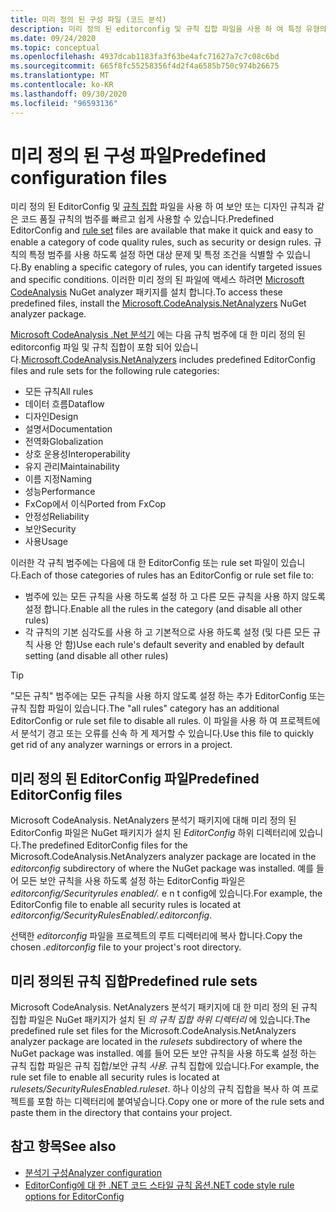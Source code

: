 ```yaml
---
title: 미리 정의 된 구성 파일 (코드 분석)
description: 미리 정의 된 editorconfig 및 규칙 집합 파일을 사용 하 여 특정 유형의 코드 분석을 대상으로 지정 하는 방법에 대해 알아봅니다.
ms.date: 09/24/2020
ms.topic: conceptual
ms.openlocfilehash: 4937dcab1183fa3f63be4afc71627a7c7c08c6bd
ms.sourcegitcommit: 665f8fc55258356f4d2f4a6585b750c974b26675
ms.translationtype: MT
ms.contentlocale: ko-KR
ms.lasthandoff: 09/30/2020
ms.locfileid: "96593136"
---
```

# <a name="predefined-configuration-files"></a><span data-ttu-id="ecce5-103">미리 정의 된 구성 파일</span><span class="sxs-lookup"><span data-stu-id="ecce5-103">Predefined configuration files</span></span>

<span data-ttu-id="ecce5-104">미리 정의 된 EditorConfig 및 [규칙 집합](/visualstudio/code-quality/using-rule-sets-to-group-code-analysis-rules) 파일을 사용 하 여 보안 또는 디자인 규칙과 같은 코드 품질 규칙의 범주를 빠르고 쉽게 사용할 수 있습니다.</span><span class="sxs-lookup"><span data-stu-id="ecce5-104">Predefined EditorConfig and [rule set](/visualstudio/code-quality/using-rule-sets-to-group-code-analysis-rules) files are available that make it quick and easy to enable a category of code quality rules, such as security or design rules.</span></span> <span data-ttu-id="ecce5-105">규칙의 특정 범주를 사용 하도록 설정 하면 대상 문제 및 특정 조건을 식별할 수 있습니다.</span><span class="sxs-lookup"><span data-stu-id="ecce5-105">By enabling a specific category of rules, you can identify targeted issues and specific conditions.</span></span> <span data-ttu-id="ecce5-106">이러한 미리 정의 된 파일에 액세스 하려면 [Microsoft CodeAnalysis](https://github.com/dotnet/roslyn-analyzers#microsoftcodeanalysisnetanalyzers) NuGet analyzer 패키지를 설치 합니다.</span><span class="sxs-lookup"><span data-stu-id="ecce5-106">To access these predefined files, install the [Microsoft.CodeAnalysis.NetAnalyzers](https://github.com/dotnet/roslyn-analyzers#microsoftcodeanalysisnetanalyzers) NuGet analyzer package.</span></span>

<span data-ttu-id="ecce5-107">[Microsoft CodeAnalysis .Net 분석기](https://github.com/dotnet/roslyn-analyzers#microsoftcodeanalysisnetanalyzers) 에는 다음 규칙 범주에 대 한 미리 정의 된 editorconfig 파일 및 규칙 집합이 포함 되어 있습니다.</span><span class="sxs-lookup"><span data-stu-id="ecce5-107">[Microsoft.CodeAnalysis.NetAnalyzers](https://github.com/dotnet/roslyn-analyzers#microsoftcodeanalysisnetanalyzers) includes predefined EditorConfig files and rule sets for the following rule categories:</span></span>

- <span data-ttu-id="ecce5-108">모든 규칙</span><span class="sxs-lookup"><span data-stu-id="ecce5-108">All rules</span></span>
- <span data-ttu-id="ecce5-109">데이터 흐름</span><span class="sxs-lookup"><span data-stu-id="ecce5-109">Dataflow</span></span>
- <span data-ttu-id="ecce5-110">디자인</span><span class="sxs-lookup"><span data-stu-id="ecce5-110">Design</span></span>
- <span data-ttu-id="ecce5-111">설명서</span><span class="sxs-lookup"><span data-stu-id="ecce5-111">Documentation</span></span>
- <span data-ttu-id="ecce5-112">전역화</span><span class="sxs-lookup"><span data-stu-id="ecce5-112">Globalization</span></span>
- <span data-ttu-id="ecce5-113">상호 운용성</span><span class="sxs-lookup"><span data-stu-id="ecce5-113">Interoperability</span></span>
- <span data-ttu-id="ecce5-114">유지 관리</span><span class="sxs-lookup"><span data-stu-id="ecce5-114">Maintainability</span></span>
- <span data-ttu-id="ecce5-115">이름 지정</span><span class="sxs-lookup"><span data-stu-id="ecce5-115">Naming</span></span>
- <span data-ttu-id="ecce5-116">성능</span><span class="sxs-lookup"><span data-stu-id="ecce5-116">Performance</span></span>
- <span data-ttu-id="ecce5-117">FxCop에서 이식</span><span class="sxs-lookup"><span data-stu-id="ecce5-117">Ported from FxCop</span></span>
- <span data-ttu-id="ecce5-118">안정성</span><span class="sxs-lookup"><span data-stu-id="ecce5-118">Reliability</span></span>
- <span data-ttu-id="ecce5-119">보안</span><span class="sxs-lookup"><span data-stu-id="ecce5-119">Security</span></span>
- <span data-ttu-id="ecce5-120">사용</span><span class="sxs-lookup"><span data-stu-id="ecce5-120">Usage</span></span>

<span data-ttu-id="ecce5-121">이러한 각 규칙 범주에는 다음에 대 한 EditorConfig 또는 rule set 파일이 있습니다.</span><span class="sxs-lookup"><span data-stu-id="ecce5-121">Each of those categories of rules has an EditorConfig or rule set file to:</span></span>

- <span data-ttu-id="ecce5-122">범주에 있는 모든 규칙을 사용 하도록 설정 하 고 다른 모든 규칙을 사용 하지 않도록 설정 합니다.</span><span class="sxs-lookup"><span data-stu-id="ecce5-122">Enable all the rules in the category (and disable all other rules)</span></span>
- <span data-ttu-id="ecce5-123">각 규칙의 기본 심각도를 사용 하 고 기본적으로 사용 하도록 설정 (및 다른 모든 규칙 사용 안 함)</span><span class="sxs-lookup"><span data-stu-id="ecce5-123">Use each rule's default severity and enabled by default setting (and disable all other rules)</span></span>

> [!TIP]
> <span data-ttu-id="ecce5-124">"모든 규칙" 범주에는 모든 규칙을 사용 하지 않도록 설정 하는 추가 EditorConfig 또는 규칙 집합 파일이 있습니다.</span><span class="sxs-lookup"><span data-stu-id="ecce5-124">The "all rules" category has an additional EditorConfig or rule set file to disable all rules.</span></span> <span data-ttu-id="ecce5-125">이 파일을 사용 하 여 프로젝트에서 분석기 경고 또는 오류를 신속 하 게 제거할 수 있습니다.</span><span class="sxs-lookup"><span data-stu-id="ecce5-125">Use this file to quickly get rid of any analyzer warnings or errors in a project.</span></span>

## <a name="predefined-editorconfig-files"></a><span data-ttu-id="ecce5-126">미리 정의 된 EditorConfig 파일</span><span class="sxs-lookup"><span data-stu-id="ecce5-126">Predefined EditorConfig files</span></span>

<span data-ttu-id="ecce5-127">Microsoft CodeAnalysis. NetAnalyzers 분석기 패키지에 대해 미리 정의 된 EditorConfig 파일은 NuGet 패키지가 설치 된 *EditorConfig* 하위 디렉터리에 있습니다.</span><span class="sxs-lookup"><span data-stu-id="ecce5-127">The predefined EditorConfig files for the Microsoft.CodeAnalysis.NetAnalyzers analyzer package are located in the *editorconfig* subdirectory of where the NuGet package was installed.</span></span> <span data-ttu-id="ecce5-128">예를 들어 모든 보안 규칙을 사용 하도록 설정 하는 EditorConfig 파일은 *editorconfig/Securityrules enabled/.* e n t config에 있습니다.</span><span class="sxs-lookup"><span data-stu-id="ecce5-128">For example, the EditorConfig file to enable all security rules is located at *editorconfig/SecurityRulesEnabled/.editorconfig*.</span></span>

<span data-ttu-id="ecce5-129">선택한 *editorconfig* 파일을 프로젝트의 루트 디렉터리에 복사 합니다.</span><span class="sxs-lookup"><span data-stu-id="ecce5-129">Copy the chosen *.editorconfig* file to your project's root directory.</span></span>

## <a name="predefined-rule-sets"></a><span data-ttu-id="ecce5-130">미리 정의된 규칙 집합</span><span class="sxs-lookup"><span data-stu-id="ecce5-130">Predefined rule sets</span></span>

<span data-ttu-id="ecce5-131">Microsoft CodeAnalysis. NetAnalyzers 분석기 패키지에 대 한 미리 정의 된 규칙 집합 파일은 NuGet 패키지가 설치 된 *의 규칙 집합 하위 디렉터리* 에 있습니다.</span><span class="sxs-lookup"><span data-stu-id="ecce5-131">The predefined rule set files for the Microsoft.CodeAnalysis.NetAnalyzers analyzer package are located in the *rulesets* subdirectory of where the NuGet package was installed.</span></span> <span data-ttu-id="ecce5-132">예를 들어 모든 보안 규칙을 사용 하도록 설정 하는 규칙 집합 파일은 규칙 집합/보안 규칙 *사용.* 규칙 집합에 있습니다.</span><span class="sxs-lookup"><span data-stu-id="ecce5-132">For example, the rule set file to enable all security rules is located at *rulesets/SecurityRulesEnabled.ruleset*.</span></span> <span data-ttu-id="ecce5-133">하나 이상의 규칙 집합을 복사 하 여 프로젝트를 포함 하는 디렉터리에 붙여넣습니다.</span><span class="sxs-lookup"><span data-stu-id="ecce5-133">Copy one or more of the rule sets and paste them in the directory that contains your project.</span></span>

## <a name="see-also"></a><span data-ttu-id="ecce5-134">참고 항목</span><span class="sxs-lookup"><span data-stu-id="ecce5-134">See also</span></span>

- [<span data-ttu-id="ecce5-135">분석기 구성</span><span class="sxs-lookup"><span data-stu-id="ecce5-135">Analyzer configuration</span></span>](https://github.com/dotnet/roslyn-analyzers/blob/master/docs/Analyzer%20Configuration.md)
- [<span data-ttu-id="ecce5-136">EditorConfig에 대 한 .NET 코드 스타일 규칙 옵션</span><span class="sxs-lookup"><span data-stu-id="ecce5-136">.NET code style rule options for EditorConfig</span></span>](code-style-rule-options.md)
